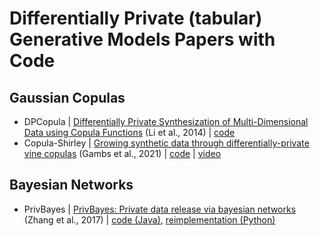 # Differentially Private (tabular) Generative Models Papers with Code

## Gaussian Copulas
* DPCopula | [Differentially Private Synthesization of Multi-Dimensional Data using Copula Functions](http://www.openproceedings.org/EDBT/2014/paper_74.pdf) (Li et al., 2014) | [code](https://github.com/Emory-AIMS/DPCopula)
* Copula-Shirley | [Growing synthetic data through differentially-private vine copulas](https://petsymposium.org/2021/files/papers/issue3/popets-2021-0040.pdf) (Gambs et al., 2021) | [code](https://github.com/alxxrg/copula-shirley) | [video](https://www.youtube.com/watch?v=pYSA0bmhloQ)


## Bayesian Networks
* PrivBayes | [PrivBayes: Private data release via bayesian networks](https://dl.acm.org/doi/abs/10.1145/3134428) (Zhang et al., 2017) | [code (Java)](https://sourceforge.net/projects/privbayes/), [reimplementation (Python)](https://github.com/DataResponsibly/DataSynthesizer/blob/master/DataSynthesizer/lib/PrivBayes.py)


